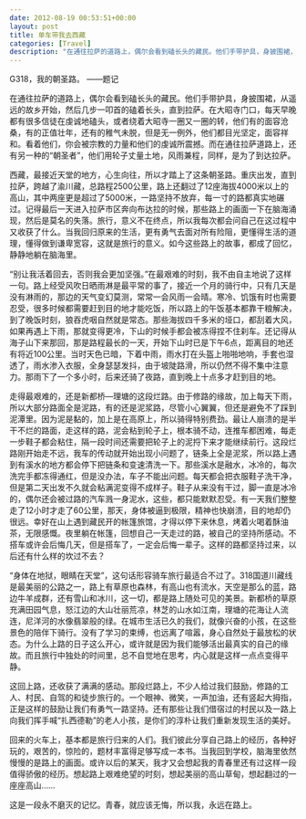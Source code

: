 ```yaml
---
date: 2012-08-19 00:53:51+00:00
layout: post
title: 单车带我去西藏
categories: [Travel]
description: "在通往拉萨的道路上，偶尔会看到磕长头的藏民。他们手带护具，身披围裙，从遥远的故乡开始，然后几步一叩首的磕着长头，直到拉萨。在大昭寺门口，每天早晚都有很多信徒在虔诚地磕头，或者绕着大昭寺一圈又一圈的转，他们有的面容沧桑，有的正值壮年，还有的稚气未脱，但是无一例外，他们都目光坚定，面容祥和。看着他们，你会被宗教的力量和他们的虔诚所震撼。而在通往拉萨道路上，还有另一种的“朝圣者”，他们用轮子丈量土地，风雨兼程，同样，是为了到达拉萨。"
---
```

G318，我的朝圣路。 ——题记  

在通往拉萨的道路上，偶尔会看到磕长头的藏民。他们手带护具，身披围裙，从遥远的故乡开始，然后几步一叩首的磕着长头，直到拉萨。在大昭寺门口，每天早晚都有很多信徒在虔诚地磕头，或者绕着大昭寺一圈又一圈的转，他们有的面容沧桑，有的正值壮年，还有的稚气未脱，但是无一例外，他们都目光坚定，面容祥和。看着他们，你会被宗教的力量和他们的虔诚所震撼。而在通往拉萨道路上，还有另一种的“朝圣者”，他们用轮子丈量土地，风雨兼程，同样，是为了到达拉萨。

西藏，最接近天堂的地方，心生向往，所以才踏上了这条朝圣路。重庆出发，直到拉萨，跨越了渝川藏，总路程2500公里，路上还翻过了12座海拔4000米以上的高山，其中两座更是超过了5000米，一路坚持不放弃，每一寸的路都真实地碾过。记得最后一天进入拉萨市区奔向布达拉的时候，那些路上的画面一下在脑海涌现，然后是莫名的失落。旅行，意义不在终点，所以我每次都会问自己在这过程中又收获了什么。当我回归原来的生活，更有勇气去面对所有险阻，更懂得生活的道理，懂得做到谦卑宽容，这就是旅行的意义。如今这些路上的故事，都成了回忆，静静地躺在脑海里。

“别让我活着回去，否则我会更加坚强。”在最艰难的时刻，我不由自主地说了这样一句。路上经受风吹日晒雨淋是最平常的事了，接近一个月的骑行中，只有几天是没有淋雨的，那边的天气变幻莫测，常常一会风雨一会晴。寒冷、饥饿有时也需要忍受，很多时候都需要赶到目的地才能吃饭，所以路上的午饭基本都靠干粮解决，到了晚饭时刻，狼吞虎咽自然就是常态。那些海拔四千多米的垭口，都刮着大风，如果再遇上下雨，那就变得更冷，下山的时候手都会被冻得捏不住刹车。还记得从海子山下来那回，那是路程最长的一天，开始下山时已是下午6点，距离目的地还有将近100公里。当时天色已暗，下着中雨，雨水打在头盔上啪啪地响，手套也湿透了，雨水渗入衣服，全身瑟瑟发抖，由于坡陡路滑，所以仍然不得不集中注意力。那雨下了一个多小时，后来还骑了夜路，直到晚上十点多才赶到目的地。

走得最艰难的，还是新都桥—理塘的这段烂路。由于修路的缘故，加上每天下雨，所以大部分路面全是泥路，有的还是泥浆路，尽管小心翼翼，但还是避免不了踩到泥潭里。因为泥是黏的，加上是在高原上，所以骑得特别费劲。最让人崩溃的是半干不烂的路面，走这样的路，泥会粘到轮子上，根本骑不动，连推车都困难，每走一步鞋子都会粘住，隔一段时间还需要把轮子上的泥捋下来才能继续前行。这段烂路刚开始走不远，我车的传动就开始出现小问题了，链条上全是泥浆，所以路上遇到有溪水的地方都会停下把链条和变速清洗一下。那些溪水是融水，冰冷的，每次洗完手都冻得通红，但是没办法，车子不能出问题。每天都会把衣服鞋子洗干净，但是第二天出发不久就会粘满泥变得不成样子。鞋子从来没有干过，脚一直是冰冷的，偶尔还会被过路的汽车溅一身泥水，这些，都只能默默忍受。有一天我们整整走了12小时才走了60公里，那天，身体被逼到极限，精神也快崩溃，目的地却仍很远。幸好在山上遇到藏民开的帐篷旅馆，才得以停下来休息，烤着火喝着酥油茶，无限感慨。夜里躺在帐篷，回想自己一天走过的路，被自己的坚持所感动。不搭车或许会后悔几天，但是搭车了，一定会后悔一辈子。这样的路都坚持过来，以后还有什么样的坎过不去？

“身体在地狱，眼睛在天堂”，这句话形容骑车旅行最适合不过了。318国道川藏线是最美丽的公路之一，路上有草原也森林，有高山也有流水，天空是那么的蓝，路边牛羊成群，还有雪山和冰川，这一切，都是路上随处可见的美景。新都桥的草原充满田园气息，怒江边的大山壮丽荒凉，林芝的山水如江南，理塘的花海让人流连，尼洋河的水像翡翠般的绿。在城市生活已久的我们，就像兴奋的小孩，在这些景色的陪伴下骑行。没有了学习的束缚，也远离了喧嚣，身心自然处于最放松的状态。为什么上路的日子这么开心，或许就是因为我们能够活出最真实的自己的缘故。而且旅行中独处的时间里，总不自觉地在思考，内心就是这样一点点变得平静。

这回上路，还收获了满满的感动。那段烂路上，不少人给过我们鼓励，修路的工人、村民、自驾的和徒步旅行的。一个眼神、微笑，一声加油，还有竖起大拇指，正是这样的鼓励让我们有勇气一路坚持。还有那些让我们借宿过的村民以及一路上向我们挥手喊“扎西德勒”的老人小孩，是你们的淳朴让我们重新发现生活的美好。

回来的火车上，基本都是旅行归来的人们。我们彼此分享自己路上的经历，各种好玩的，艰苦的，惊险的，题材丰富得足够写成一本书。当我回到学校，脑海里依然慢慢的是路上的画面。或许以后的某天，我才又会想起我的青春里还有过这样一段值得骄傲的经历。想起路上艰难绝望的时刻，想起美丽的高山草甸，想起翻过的一座座高山……

这是一段永不磨灭的记忆。青春，就应该无悔，所以我，永远在路上。
